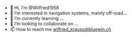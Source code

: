 - 👋 Hi, I’m @Wilfried1958
- 👀 I’m interested in navigation systems, mainly off-road...
- 🌱 I’m currently learning ...
- 💞️ I’m looking to collaborate on ...
- 📫 How to reach me wilfried_krauss@bluewin.ch

<!---
Wilfried1958/Wilfried1958 is a ✨ special ✨ repository because its `README.md` (this file) appears on your GitHub profile.
You can click the Preview link to take a look at your changes.
--->
